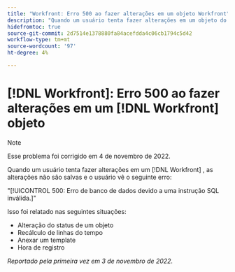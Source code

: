 ```yaml
---
title: "Workfront: Erro 500 ao fazer alterações em um objeto Workfront"
description: "Quando um usuário tenta fazer alterações em um objeto do Workfront, as alterações não são salvas e o usuário vê um erro"
hidefromtoc: true
source-git-commit: 2d7514e1378880fa84acefdda4c06cb1794c5d42
workflow-type: tm+mt
source-wordcount: '97'
ht-degree: 4%

---
```



# [!DNL Workfront]: Erro 500 ao fazer alterações em um [!DNL Workfront] objeto

>[!NOTE]
>
>Esse problema foi corrigido em 4 de novembro de 2022.

Quando um usuário tenta fazer alterações em um [!DNL Workfront] , as alterações não são salvas e o usuário vê o seguinte erro:

&quot;[!UICONTROL 500: Erro de banco de dados devido a uma instrução SQL inválida.]&quot;

Isso foi relatado nas seguintes situações:

* Alteração do status de um objeto
* Recálculo de linhas do tempo
* Anexar um template
* Hora de registro

_Reportado pela primeira vez em 3 de novembro de 2022._

